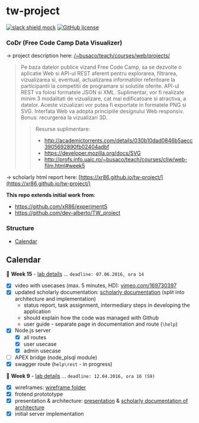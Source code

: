 # tw-project

[![slack shield mock](https://img.shields.io/badge/slack-available-ff69b4.svg?style=flat)](https://tw-dali.slack.com)
[![GitHub license](http://img.shields.io/badge/license-GPLv3-blue.svg)](https://github.com/xR86/tw-project/)
<!-- [![Build Status](https://travis-ci.org/xR86/tw-project.svg?branch=master)](https://travis-ci.org/xR86/tw-project) -->
  

### CoDr (Free Code Camp Data Visualizer)
-> project description here: [/~busaco/teach/courses/web/projects/](http://profs.info.uaic.ro/~busaco/teach/courses/web/projects/xml-transform.php?pag=projects)

> Pe baza datelor publice vizand Free Code Camp, sa se dezvolte o aplicatie Web si API-ul REST aferent pentru explorarea, filtrarea, vizualizarea si, eventual, actualizarea informatiilor referitoare la participantii la competitii de programare si solutiile oferite. API-ul REST va folosi formatele JSON si XML. Suplimentar, vor fi realizate minim 3 modalitati de vizualizare, cat mai edificatoare si atractiva, a datelor. Aceste vizualizari vor putea fi exportate in formatele PNG si SVG. Interfata Web va adopta principiile designului Web responsiv. Bonus: recurgerea la vizualizari 3D.
>> Resurse suplimentare:
  >> + http://academictorrents.com/details/030b10dad0846b5aecc3905692890fb02404adbf
  >> + https://developer.mozilla.org/docs/SVG
  >> + http://profs.info.uaic.ro/~busaco/teach/courses/cliw/web-film.html#week5
  
-> scholarly html report here: [https://xr86.github.io/tw-project/](https://xr86.github.io/tw-project/)
  
**This repo extends initial work from**:
+ https://github.com/xR86/experimentS
+ https://github.com/dev-alberto/TW_proiect


### Structure
+ [Calendar](#calendar-anchor)


<a name="calendar-anchor"></a>

## Calendar

:thought_balloon:  __Week 15__ - [lab details](http://profs.info.uaic.ro/~busaco/teach/courses/web/web-projects.html#calendar-finals)
... `deadline: 07.06.2016, ora 14`
+ [x] video with usecases (max. 5 minutes, HD): [vimeo.com/169730397](https://vimeo.com/169730397)
+ [x] updated scholarly documentation: [scholarly documentation](https://xr86.github.io/tw-project/) (split into architecture and implementation)
  + status report, task assignment, intermediary steps in developing the application
  + should explain how the code was managed with Github
  + user guide - separate page in documentation and route (`\help`)
+ [x] Node.js server
  + [x] all routes
  + [x] user usecase
  + [x] admin usecase
+ [ ] APEX bridge (node_plsql module)
+ [x] swagger route (`help\rest` - in progress)

:thought_balloon:  __Week 9__ - [lab details](http://profs.info.uaic.ro/~busaco/teach/courses/web/web-projects.html#calendar)
... `deadline: 12.04.2016, ora 16 (S9)`
+ [x] wireframes: [wireframe folder](https://goo.gl/JXXELa)
+ [x] frotend protototype
+ [x] presentation & architecture: [presentation](https://goo.gl/JXXELa) & [scholarly documentation of architecture](https://xr86.github.io/tw-project/)
+ [x] initial server implementation
